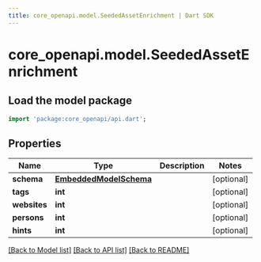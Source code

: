 ```yaml
---
title: core_openapi.model.SeededAssetEnrichment | Dart SDK
---
```


# core_openapi.model.SeededAssetEnrichment

## Load the model package
```dart
import 'package:core_openapi/api.dart';
```

## Properties
Name | Type | Description | Notes
------------ | ------------- | ------------- | -------------
**schema** | [**EmbeddedModelSchema**](EmbeddedModelSchema.md) |  | [optional] 
**tags** | **int** |  | [optional] 
**websites** | **int** |  | [optional] 
**persons** | **int** |  | [optional] 
**hints** | **int** |  | [optional] 

[[Back to Model list]](../README.md#documentation-for-models) [[Back to API list]](../README.md#documentation-for-api-endpoints) [[Back to README]](../README.md)



